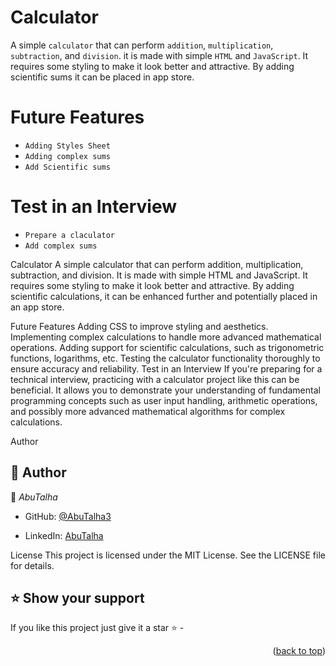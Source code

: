 # Calculator
A simple `calculator` that can perform `addition`, `multiplication`, `subtraction`, and `division`. it is made with simple `HTML` and `JavaScript`. It requires some styling to make it look better and attractive. By adding scientific sums it can be placed in app store.


# Future Features
- `Adding Styles Sheet`
- `Adding complex sums`
- `Add Scientific sums`

# Test in an Interview
- `Prepare a claculator`
- `Add complex sums`


Calculator
A simple calculator that can perform addition, multiplication, subtraction, and division. It is made with simple HTML and JavaScript. It requires some styling to make it look better and attractive. By adding scientific calculations, it can be enhanced further and potentially placed in an app store.

Future Features
Adding CSS to improve styling and aesthetics.
Implementing complex calculations to handle more advanced mathematical operations.
Adding support for scientific calculations, such as trigonometric functions, logarithms, etc.
Testing the calculator functionality thoroughly to ensure accuracy and reliability.
Test in an Interview
If you're preparing for a technical interview, practicing with a calculator project like this can be beneficial. It allows you to demonstrate your understanding of fundamental programming concepts such as user input handling, arithmetic operations, and possibly more advanced mathematical algorithms for complex calculations.

Author
## 👥 Author <a name="authors"></a>

👤 *AbuTalha*

- GitHub: [@AbuTalha3](https://github.com/AbuTalha3)
<!-- - Twitter: [@twitterhandle](https://twitter.com/twitterhandle) -->
- LinkedIn: [AbuTalha](https://www.linkedin.com/in/abu-talha-8203b252/)

License
This project is licensed under the MIT License. See the LICENSE file for details.

## ⭐️ Show your support <a name="support"></a>

If you like this project just give it a star ⭐️ -

<p align="right">(<a href="#readme-top">back to top</a>)</p>
